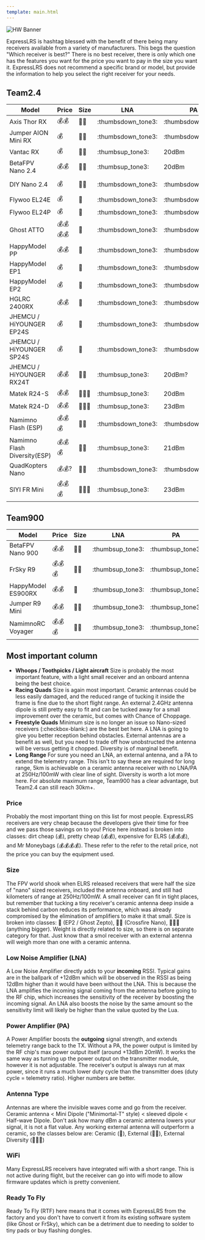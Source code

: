 ```yaml
---
template: main.html
---
```


![HW Banner](https://raw.githubusercontent.com/ExpressLRS/ExpressLRS-hardware/master/img/hardware.png)

ExpressLRS is hashtag blessed with the benefit of there being many receivers available from a variety of manufacturers. This begs the question "Which receiver is best?" There is no best receiver, there is only which one has the features you want for the price you want to pay in the size you want it. ExpressLRS does not recommend a specific brand or model, but provide the information to help you select the right receiver for your needs.

## Team2.4
| Model | Price | Size | LNA | PA | Antenna | WiFi | RTF |
|---|---|---|---|---|---|---|---|
| Axis Thor RX | :moneybag::moneybag: | :straight_ruler::straight_ruler: | :thumbsdown_tone3: | :thumbsdown_tone3: |  :whale::whale: | :thumbsup_tone3: | :checkered_flag: | 
| Jumper AION Mini RX | :moneybag: | :straight_ruler::straight_ruler: | :thumbsdown_tone3: | :thumbsdown_tone3: | :whale::whale: | :thumbsup_tone3: | :checkered_flag:|
| Vantac RX | :moneybag: | :straight_ruler::straight_ruler: | :thumbsup_tone3: | 20dBm | :whale::whale: | :thumbsup_tone3: | :checkered_flag:|
| BetaFPV Nano 2.4 | :moneybag::moneybag: | :straight_ruler::straight_ruler: | :thumbsup_tone3:  | 20dBm | :whale::whale: | :thumbsup_tone3:  | :checkered_flag: |
| DIY Nano 2.4 | :moneybag: | :straight_ruler::straight_ruler: | :thumbsdown_tone3: | :thumbsdown_tone3: | :whale:/:whale::whale:/:whale::whale::metal: | :thumbsup_tone3:  | :thumbsdown_tone3: |
| Flywoo EL24E | :moneybag: | :straight_ruler: | :thumbsdown_tone3: | :thumbsdown_tone3: | :whale: | :thumbsup_tone3:  | :checkered_flag: |
| Flywoo EL24P | :moneybag: | :straight_ruler: | :thumbsdown_tone3: | :thumbsdown_tone3: | :whale::whale: | :thumbsup_tone3:  | :checkered_flag: |
| Ghost ATTO | :moneybag::moneybag::moneybag::moneybag: | :straight_ruler: | :thumbsdown_tone3: | :thumbsdown_tone3: | :whale::whale: | :thumbsdown_tone3: | :thumbsdown_tone3: |
| HappyModel PP | :moneybag::moneybag: | :straight_ruler: | :thumbsdown_tone3: | :thumbsdown_tone3: | :whale: | :thumbsdown_tone3: | :checkered_flag: |
| HappyModel EP1 | :moneybag: | :straight_ruler: | :thumbsdown_tone3: | :thumbsdown_tone3: | :whale::whale: | :thumbsup_tone3:  | :checkered_flag: |
| HappyModel EP2 | :moneybag: | :straight_ruler: | :thumbsdown_tone3: | :thumbsdown_tone3: | :whale: | :thumbsup_tone3:  | :checkered_flag: |
| HGLRC 2400RX | :moneybag::moneybag: | :straight_ruler: | :thumbsdown_tone3: | :thumbsdown_tone3: | :whale::whale: | :thumbsup_tone3:  | :checkered_flag: | 
| JHEMCU / HiYOUNGER EP24S | :moneybag: | :straight_ruler: | :thumbsdown_tone3: | :thumbsdown_tone3: | :whale: | :thumbsup_tone3:  | :checkered_flag: |
| JHEMCU / HiYOUNGER SP24S | :moneybag: | :straight_ruler: | :thumbsdown_tone3: | :thumbsdown_tone3: | :whale::whale: | :thumbsup_tone3:  | :checkered_flag: |
| JHEMCU / HiYOUNGER RX24T | :moneybag::moneybag: | :straight_ruler::straight_ruler: | :thumbsup_tone3:  | 20dBm? | :whale::whale: | :thumbsup_tone3:  | :checkered_flag: | 
| Matek R24-S | :moneybag::moneybag: | :straight_ruler::straight_ruler::straight_ruler: | :thumbsup_tone3:  | 20dBm | :whale: | :thumbsup_tone3:  | :checkered_flag: |
| Matek R24-D | :moneybag::moneybag: | :straight_ruler::straight_ruler::straight_ruler: | :thumbsup_tone3:  | 23dBm | :whale::whale::metal: | :thumbsup_tone3:  | :checkered_flag: |
| Namimno Flash (ESP) | :moneybag::moneybag::moneybag: | :straight_ruler::straight_ruler: | :thumbsdown_tone3: | :thumbsdown_tone3: | :whale:/:whale::whale: | :thumbsup_tone3:  | :checkered_flag: |
| Namimno Flash Diversity(ESP) | :moneybag::moneybag::moneybag: | :straight_ruler::straight_ruler: | :thumbsup_tone3: | 21dBm | :whale::whale::metal: | :thumbsup_tone3:  | :checkered_flag: |
| QuadKopters Nano | :moneybag::moneybag:? | :straight_ruler::straight_ruler: | :thumbsdown_tone3: | :thumbsdown_tone3: | :whale:/:whale::whale: | :thumbsup_tone3:  | :checkered_flag: |
| SIYI FR Mini | :moneybag::moneybag::moneybag: | :straight_ruler::straight_ruler::straight_ruler: | :thumbsup_tone3:  | 23dBm | :whale::whale::metal: | :thumbsdown_tone3: | :thumbsdown_tone3: |

## Team900
| Model | Price | Size | LNA | PA | Antenna | WiFi | RTF |
|---|---|---|---|---|---|---|---|
| BetaFPV Nano 900 | :moneybag::moneybag: | :straight_ruler::straight_ruler: | :thumbsup_tone3:  | :thumbsup_tone3:  | :whale::whale: | :thumbsup_tone3: | :thumbsup_tone3:  |
| FrSky R9 | :moneybag::moneybag::moneybag: | :straight_ruler::straight_ruler: | :thumbsup_tone3:  | :thumbsup_tone3:  | :whale::whale: | :thumbsdown_tone3: | :thumbsdown_tone3: |
| HappyModel ES900RX | :moneybag::moneybag: | :straight_ruler: | :thumbsup_tone3:  | :thumbsup_tone3:  | :whale::whale: | :thumbsup_tone3:  | :thumbsup_tone3:  |
| Jumper R9 Mini | :moneybag::moneybag: | :straight_ruler::straight_ruler: | :thumbsup_tone3:  | :thumbsup_tone3:  | :whale::whale: | :thumbsdown_tone3: | :thumbsdown_tone3: |
| NamimnoRC Voyager | :moneybag::moneybag::moneybag: | :straight_ruler::straight_ruler: | :thumbsup_tone3:  | :thumbsup_tone3:  | :whale::whale: | :thumbsdown_tone3: | :thumbsup_tone3:  |

## Most important column
* **Whoops / Toothpicks / Light aircraft** Size is probably the most important feature, with a light small receiver and an onboard antenna being the best choice.
* **Racing Quads** Size is again most important. Ceramic antennas could be less easily damaged, and the reduced range of tucking it inside the frame is fine due to the short flight range. An external 2.4GHz antenna dipole is still pretty easy to fit and can be tucked away for a small improvement over the ceramic, but comes with Chance of Choppage.
* **Freestyle Quads** Minimum size is no longer an issue so Nano-sized receivers (:checkbox-blank:) are the best bet here. A LNA is going to give you better reception behind obstacles. External antennas are a benefit as well, but you need to trade off how unobstructed the antenna will be versus getting it chopped. Diversity is of marginal benefit.
* **Long Range** For sure you need an LNA, an external antenna, and a PA to extend the telemetry range. This isn't to say these are required for long range, 5km is achievable on a ceramic antenna receiver with no LNA/PA at 250Hz/100mW with clear line of sight. Diversity is worth a lot more here. For absolute maximum range, Team900 has a clear advantage, but Team2.4 can still reach 30km+.

### Price
Probably the most important thing on this list for most people. ExpressLRS receivers are very cheap because the developers give their time for free and we pass those savings on to you! Price here instead is broken into classes: dirt cheap (:moneybag:), pretty cheap (:moneybag::moneybag:), expensive for ELRS (:moneybag::moneybag::moneybag:), and Mr Moneybags (:moneybag::moneybag::moneybag::moneybag:). These refer to the refer to the retail price, not the price you can buy the equipment used.

### Size
The FPV world shook when ELRS released receivers that were half the size of "nano" sized receivers, included the antenna onboard, and still had kilometers of range at 250Hz/100mW. A small receiver can fit in tight places, but remember that tucking a tiny receiver's ceramic antenna deep inside a stack behind carbon reduces its performance, which was already compromised by the elimination of amplifiers to make it that small. Size is broken into classes: :straight_ruler: (EP2 / Ghost Zepto), :straight_ruler::straight_ruler: (Crossfire Nano), :straight_ruler::straight_ruler::straight_ruler: (anything bigger). Weight is directly related to size, so there is on separate category for that. Just know that a smol receiver with an external antenna will weigh more than one with a ceramic antenna.

### Low Noise Amplifier (LNA)
A Low Noise Amplifier directly adds to your **incoming** RSSI. Typical gains are in the ballpark of +12dBm which will be observed in the RSSI as being 12dBm higher than it would have been without the LNA. This is because the LNA amplifies the incoming signal coming from the antenna before going to the RF chip, which increases the sensitivity of the receiver by boosting the incoming signal. An LNA also boosts the noise by the same amount so the sensitivity limit will likely be higher than the value quoted by the Lua.

### Power Amplifier (PA)
A Power Amplifier boosts the **outgoing** signal strength, and extends telemetry range back to the TX. Without a PA, the power output is limited by the RF chip's max power output itself (around +13dBm 20mW). It works the same way as turning up the power output on the transmitter module, however it is not adjustable. The receiver's output is always run at max power, since it runs a much lower duty cycle than the transmitter does (duty cycle = telemetry ratio). Higher numbers are better.

### Antenna Type
Antennas are where the invisible waves come and go from the receiver. Ceramic antenna < Mini Dipole ("Minimortal-T" style) < sleeved dipole < Half-wave Dipole. Don't ask how many dBm a ceramic antenna lowers your signal, it is not a flat value. Any working external antenna will outperform a ceramic, so the classes below are: Ceramic (:whale:), External (:whale::whale:), External Diversity (:whale::whale::metal:)

### WiFi
Many ExpressLRS receivers have integrated wifi with a short range. This is not active during flight, but the receiver can go into wifi mode to allow firmware updates which is pretty convenient.

### Ready To Fly
Ready To Fly (RTF) here means that it comes with ExpressLRS from the factory and you don't have to convert it from its existing software system (like Ghost or FrSky), which can be a detriment due to needing to solder to tiny pads or buy flashing dongles.
